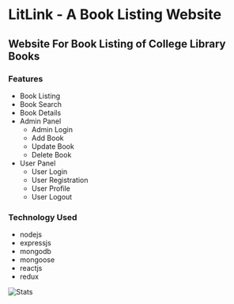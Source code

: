 # LitLink - A Book Listing Website
## Website For Book Listing of College Library Books
### Features
- Book Listing
- Book Search
- Book Details
- Admin Panel
    - Admin Login
    - Add Book
    - Update Book
    - Delete Book
- User Panel
    - User Login
    - User Registration
    - User Profile
    - User Logout

### Technology Used
- nodejs
- expressjs
- mongodb
- mongoose
- reactjs
- redux


![Stats](https://repobeats.axiom.co/api/embed/2e91f64c702409890779ff84e9d92d9f3d790c3b.svg)
